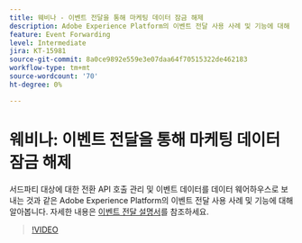 ```yaml
---
title: 웨비나 - 이벤트 전달을 통해 마케팅 데이터 잠금 해제
description: Adobe Experience Platform의 이벤트 전달 사용 사례 및 기능에 대해 알아봅니다.
feature: Event Forwarding
level: Intermediate
jira: KT-15981
source-git-commit: 8a0ce9892e559e3e07daa64f70515322de462183
workflow-type: tm+mt
source-wordcount: '70'
ht-degree: 0%

---
```


# 웨비나: 이벤트 전달을 통해 마케팅 데이터 잠금 해제

서드파티 대상에 대한 전환 API 호출 관리 및 이벤트 데이터를 데이터 웨어하우스로 보내는 것과 같은 Adobe Experience Platform의 이벤트 전달 사용 사례 및 기능에 대해 알아봅니다. 자세한 내용은 [이벤트 전달 설명서](https://experienceleague.adobe.com/docs/experience-platform/tags/event-forwarding/overview.html)를 참조하세요.

>[!VIDEO](https://video.tv.adobe.com/v/3434936?learn=on)
